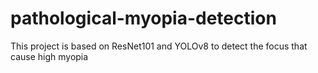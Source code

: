 # pathological-myopia-detection
This project is based on ResNet101 and YOLOv8 to detect the focus that cause high myopia
